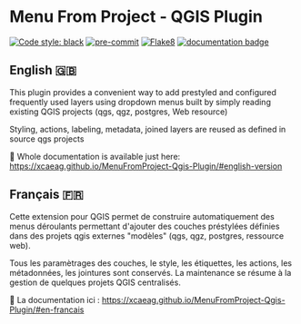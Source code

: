 # Menu From Project - QGIS Plugin

[![Code style: black](https://img.shields.io/badge/code%20style-black-000000.svg)](https://github.com/psf/black)
[![pre-commit](https://img.shields.io/badge/pre--commit-enabled-brightgreen?logo=pre-commit&logoColor=white)](https://github.com/pre-commit/pre-commit)
[![Flake8](https://img.shields.io/badge/flake8-enabled-yellowgreen)](https://flake8.pycqa.org/)
[![documentation badge](https://img.shields.io/badge/documentation-autobuilt%20with%20Sphinx-blue)](https://xcaeag.github.io/MenuFromProject-Qgis-Plugin/)

## English :gb:

This plugin provides a convenient way to add prestyled and configured frequently used layers using dropdown menus built by simply reading existing QGIS projects (qgs, qgz, postgres, Web resource)

Styling, actions, labeling, metadata, joined layers are reused as defined in source qgs projects

:book: Whole documentation is available just here: <https://xcaeag.github.io/MenuFromProject-Qgis-Plugin/#english-version>

## Français :fr:

Cette extension pour QGIS permet de construire automatiquement des menus déroulants permettant d'ajouter des couches préstylées définies dans des projets qgis externes "modèles" (qgs, qgz, postgres, ressource web).

Tous les paramètrages des couches, le style, les étiquettes, les actions, les métadonnées, les jointures sont conservés. La maintenance se résume à la gestion de quelques projets QGIS centralisés.

:book: La documentation ici : <https://xcaeag.github.io/MenuFromProject-Qgis-Plugin/#en-francais>
